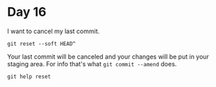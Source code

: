 # Day 16

I want to cancel my last commit.

    git reset --soft HEAD^

Your last commit will be canceled and your changes will be put in
your staging area. For info that's what `git commit --amend` does.

    git help reset
